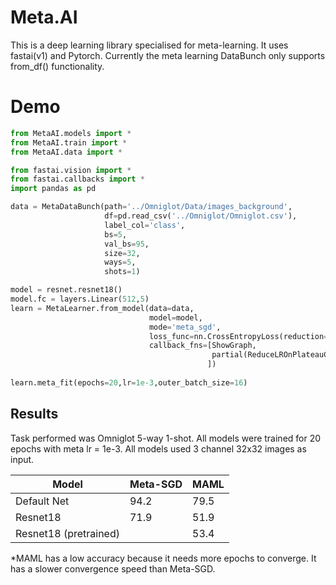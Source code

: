 # Meta.AI
This is a deep learning library specialised for meta-learning. It uses fastai(v1) and Pytorch. Currently the meta learning DataBunch only supports from_df() functionality. 

# Demo
```python
from MetaAI.models import *
from MetaAI.train import *
from MetaAI.data import *

from fastai.vision import *
from fastai.callbacks import *
import pandas as pd

data = MetaDataBunch(path='../Omniglot/Data/images_background',
                     df=pd.read_csv('../Omniglot/Omniglot.csv'),
                     label_col='class',
                     bs=5,
                     val_bs=95,
                     size=32,
                     ways=5,
                     shots=1)

model = resnet.resnet18()
model.fc = layers.Linear(512,5)
learn = MetaLearner.from_model(data=data,
                               model=model,
                               mode='meta_sgd',
                               loss_func=nn.CrossEntropyLoss(reduction='sum'),
                               callback_fns=[ShowGraph,
                                             partial(ReduceLROnPlateauCallback,patience=3,factor=0.1,min_delta=5e-3)
                                            ])
                                            
learn.meta_fit(epochs=20,lr=1e-3,outer_batch_size=16)                                            
```
## Results 
Task performed was Omniglot 5-way 1-shot. All models were trained for 20 epochs with meta lr = 1e-3. All models used 3 channel 32x32 images as input.

|Model|Meta-SGD|MAML|
|---|---|---|
|Default Net|94.2|79.5|
|Resnet18|71.9|51.9|
|Resnet18 (pretrained)||53.4

*MAML has a low accuracy because it needs more epochs to converge. It has a slower convergence speed than Meta-SGD.
